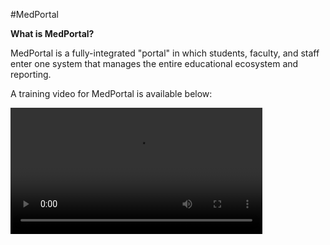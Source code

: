 #MedPortal

**What is MedPortal?**

MedPortal is a fully-integrated "portal" in which students, faculty, and staff enter one system that manages the entire educational ecosystem and reporting.  

A training video for MedPortal is available below:

<video width="80%" controls="controls">
<source src="https://arizona.box.com/shared/static/35yz085u30ppgzvb34e0381yi15kytbg.mp4" type="video/mp4">
</video>